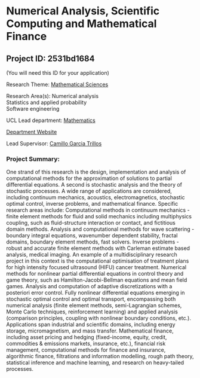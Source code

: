 # Numerical Analysis, Scientific Computing and Mathematical Finance

## Project ID: **2531bd1684**
(You will need this ID for your application)

Research Theme: [Mathematical Sciences](../themes/mathematical-sciences.md)

Research Area(s):
Numerical analysis<br />Statistics and applied probability<br />Software engineering

UCL Lead department: [Mathematics](../departments/mathematics.md)

[Department Website](https://www.ucl.ac.uk/maths)

Lead Supervisor: [Camillo Garcia Trillos](https://profiles.ucl.ac.uk/45384)

### Project Summary:

One strand of this research is the design, implementation and analysis of computational methods for the approximation of solutions to partial differential equations. A second is stochastic analysis and the theory of stochastic processes. A wide range of applications are considered, including continuum mechanics, acoustics, electromagnetics, stochastic optimal control, inverse problems, and mathematical finance. Specific research areas include:
Computational methods in continuum mechanics - finite element methods for fluid and solid mechanics including multiphysics coupling, such as fluid-structure interaction or contact, and fictitious domain methods.
Analysis and computational methods for wave scattering - boundary integral equations, wavenumber dependent stability, fractal domains, boundary element methods, fast solvers.
Inverse problems - robust and accurate finite element methods with Carleman estimate based analysis, medical imaging. An example of a multidisciplinary research project in this context is the computational optimisation of treatment plans for high intensity focused ultrasound (HIFU) cancer treatment.
Numerical methods for nonlinear partial differential equations in control theory and game theory, such as Hamilton-Jacobi-Bellman equations and mean field games. Analysis and computation of adaptive discretizations with a posteriori error control.
Fully nonlinear differential equations emerging in stochastic optimal control and optimal transport, encompassing both numerical analysis (finite element methods, semi-Lagrangian schemes, Monte Carlo techniques, reinforcement learning) and applied analysis (comparison principles, coupling with nonlinear boundary conditions, etc.). Applications span industrial and scientific domains, including energy storage, micromagnetism, and mass transfer.
Mathematical finance, including asset pricing and hedging (fixed-income, equity, credit, commodities & emissions markets, insurance, etc.), financial risk management, computational methods for finance and insurance, algorithmic finance, filtrations and information modelling, rough path theory, statistical inference and machine learning, and research on heavy-tailed processes.
